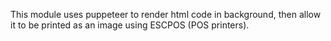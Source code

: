 This module uses puppeteer to render html code in background, then allow it to be printed as an image using ESCPOS (POS printers).